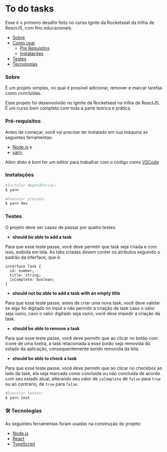 # To do tasks

<p >Esse é o primeiro desafio feito no curso Ignite da Rocketseat da trilha de ReactJS, com fins educacionais.</p>

<!--ts-->

- [Sobre](#sobre)
- [Como usar](#como-usar)
  - [Pre Requisitos](#pre-requisitos)
  - [Instalações](#instalacoes)
- [Testes](#testes)
- [Tecnologias](#tecnologias)
<!--te-->

<h3 id="sobre">Sobre</h3>
É um projeto simples, no qual é possível adicionar, remover e marcar tarefas como concluídas.

Esse projeto foi desenvolvido no Iginite da Rocketseat na trilha de ReactJS. É um curso bem completo com toda a parte teórica e prática.

<h3 id="pre-requisitos">Pré-requisitos</h3>

Antes de começar, você vai precisar ter instalado em sua máquina as seguintes ferramentas:

- [Node.js](https://nodejs.org/en/) e
- [yarn](https://classic.yarnpkg.com/en/docs/install/#debian-stable).

Além disto é bom ter um editor para trabalhar com o código como [VSCode](https://code.visualstudio.com/)

<h3 id="instalacoes">Instalações</h3>

```bash
#Instalar dependências:
$ yarn

#Executar projeto:
$ yarn dev
```

<h3 id="testes">Testes</h3>

O projeto deve ser capaz de passar por quatro testes:

- **should be able to add a task**

Para que esse teste passe, você deve permitir que task seja criada e com isso, exibida em tela. As taks criadas devem conter os atributos seguindo o padrão da interface, que é:

```tsx
interface Task {
  id: number;
  title: string;
  isComplete: boolean;
}
```

- **should not be able to add a task with an empty title**

Para que esse teste passe, antes de criar uma nova task, você deve validar se algo foi digitado no input e não permitir a criação da task caso o valor seja vazio, caso o valor digitado seja vazio, você deve impedir a criação da task.

- **should be able to remove a task**

Para que esse teste passe, você deve permitir que ao clicar no botão com ícone de uma lixeira, a task relacionada a esse botão seja removida do estado da aplicação, consequentemente sendo removida da tela.

- **should be able to check a task**

Para que esse teste passe, você deve permitir que ao clicar no checkbox ao lado da task, ela seja marcada como concluída ou não concluída de acordo com seu estado atual, alterando seu valor de `isComplete` de `false` para `true` ou ao contrário, de `true` para `false`.

```bash
#Executar testes:
$ yarn test
```

<h3 id="tecnologias">🛠 Tecnologias </h3>

As seguintes ferramentas foram usadas na construção do projeto:

- [Node.js](https://nodejs.org/en/)
- [React](https://pt-br.reactjs.org/)
- [TypeScript](https://www.typescriptlang.org/)
